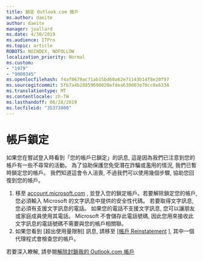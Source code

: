 ```yaml
---
title: 鎖定 Outlook.com 帳戶
ms.author: daeite
author: daeite
manager: joallard
ms.date: 4/30/2019
ms.audience: ITPro
ms.topic: article
ROBOTS: NOINDEX, NOFOLLOW
localization_priority: Normal
ms.custom:
- "1979"
- "9000345"
ms.openlocfilehash: f4af8679ac71ab15bd68a62e71143b14f8e20f97
ms.sourcegitcommit: 5fb7a4b28859690020efdea630d03e70cc0e6334
ms.translationtype: MT
ms.contentlocale: zh-TW
ms.lasthandoff: 06/28/2019
ms.locfileid: "35373800"
---
```

# <a name="account-locked"></a>帳戶鎖定

如果您在嘗試登入時看到「您的帳戶已鎖定」的訊息, 這是因為我們已注意到您的帳戶有一些不尋常的活動。 為了協助保護您免受潛在詐騙或濫用的情況, 我們已暫時鎖定您的帳戶。 我們知道這會令人沮喪, 不過我們可以使用幾個步驟, 協助您回復到您的帳戶。

1. 移至 [account.microsoft.com](https://go.microsoft.com/fwlink/?linkid=2090484) , 並登入您的鎖定帳戶。若要解除鎖定您的帳戶, 您必須輸入 Microsoft 的文字訊息中提供的安全性代碼。 若要取得文字訊息, 您必須有支援文字訊息的電話。 如果您的電話不支援文字訊息, 您可以讓朋友或家庭成員使用其電話。 Microsoft 不會儲存此電話號碼, 因此您用來接收此文字訊息的電話號碼不需要與您的帳戶相關聯。
2. 如果您看到 [超出使用量限制] 訊息, 請移至 [[帳戶 Reinstatement](https://go.microsoft.com/fwlink/?linkid=2090483) ], 其中一個代理程式會檢查您的帳戶。

若要深入瞭解, 請參閱[解除封鎖我的 Outlook.com 帳戶](https://support.office.com/article/f4ad2701-d166-4d8b-8a6a-9af2a1f8a4c4) 